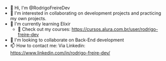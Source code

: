 - 👋 Hi, I'm @RodrigoFreireDev
- 👀 I'm interested in collaborating on development projects and practicing my own projects.
- 🌱 I'm currently learning Elixir
  - 📖 Check out my courses: https://cursos.alura.com.br/user/rodrigo-freire-dev
- 🤝 I'm looking to collaborate on Back-End development
- 📫 How to contact me: Via Linkedin: https://www.linkedin.com/in/rodrigo-freire-dev/
